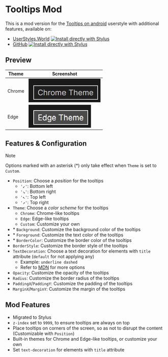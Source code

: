 # Tooltips Mod

This is a mod version for the [Tooltips on android](https://userstyles.world/style/8853/tooltips-on-android) userstyle with additional features, available on:

- [UserStyles.World](https://userstyles.world/style/19461/tooltips-mod) [![Install directly with Stylus](https://img.shields.io/badge/Install%20directly%20with-Stylus-00adad.svg)](https://userstyles.world/api/style/19461.user.css)
- [GitHub](https://github.com/PRO-2684/gadgets/raw/main/tooltips_mod/) [![Install directly with Stylus](https://img.shields.io/badge/Install%20directly%20with-Stylus-00adad.svg)](https://github.com/PRO-2684/gadgets/raw/main/tooltips_mod/tooltips_mod.user.css)

## Preview

| Theme | Screenshot |
| --- | --- |
| Chrome | ![Chrome](./chrome.jpg) |
| Edge | ![Edge](./edge.jpg) |

## Features & Configuration

> [!NOTE]
> Options marked with an asterisk (\*) only take effect when `Theme` is set to `Custom`.

- `Position`: Choose a *position* for the tooltips
    - `'↙'`: Bottom left
    - `'↘'`: Bottom right
    - `'↖'`: Top left
    - `'↗'`: Top right
- `Theme`: Choose a *color scheme* for the tooltips
    - `Chrome`: Chrome-like tooltips
    - `Edge`: Edge-like tooltips
    - `Custom`: Customize your own
- \* `Background`: Customize the background color of the tooltips
- \* `Foreground`: Customize the text color of the tooltips
- \* `BorderColor`: Customize the border color of the tooltips
- `BorderStyle`: Customize the border style of the tooltips
- `TextDecoration`: Choose a text decoration for elements with `title` attribute (`default` for not applying any)
    - Example: `underline dashed`
    - Refer to [MDN](https://developer.mozilla.org/en-US/docs/Web/CSS/text-decoration) for more options
- `Opacity`: Customize the opacity of the tooltips
- `Radius`: Customize the border radius of the tooltips
- `PaddingX`/`PaddingY`: Customize the padding of the tooltips
- `MarginX`/`MarginY`: Customize the margin of the tooltips

## Mod Features

- Migrated to Stylus
- `z-index` set to `9999`, to ensure tooltips are always on top
- Place tooltips on corners of the screen, so as not to disrupt the content (Customizable with `Position`)
- Built-in themes for Chrome and Edge-like tooltips, or customize your own
- Set `text-decoration` for elements with `title` attribute
